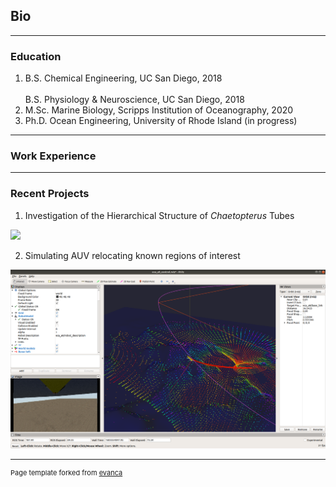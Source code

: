 ## Bio

---
### Education

1. B.S. Chemical Engineering, UC San Diego, 2018
  <br><br>
   B.S. Physiology & Neuroscience, UC San Diego, 2018
2. M.Sc. Marine Biology, Scripps Institution of Oceanography, 2020
3. Ph.D. Ocean Engineering, University of Rhode Island (in progress)

---
### Work Experience

---
### Recent Projects
1. Investigation of the Hierarchical Structure of *Chaetopterus* Tubes
<img src="images/tube.jpg?raw=true"/>

2. Simulating AUV relocating known regions of interest
<img src="images/auv.png?raw=true"/>

---
<p style="font-size:11px">Page template forked from <a href="https://github.com/evanca/quick-portfolio">evanca</a></p>
<!-- Remove above link if you don't want to attibute -->
